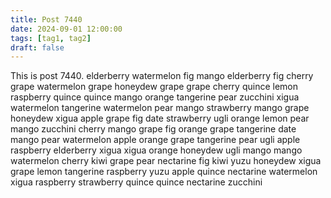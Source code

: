 ```yaml
---
title: Post 7440
date: 2024-09-01 12:00:00
tags: [tag1, tag2]
draft: false
---
```

This is post 7440.
elderberry
watermelon
fig
mango
elderberry
fig
cherry
grape
watermelon
grape
honeydew
grape
grape
cherry
quince
lemon
raspberry
quince
quince
mango
orange
tangerine
pear
zucchini
xigua
watermelon
tangerine
watermelon
pear
mango
strawberry
mango
grape
honeydew
xigua
apple
grape
fig
date
strawberry
ugli
orange
lemon
pear
mango
zucchini
cherry
mango
grape
fig
orange
grape
tangerine
date
mango
pear
watermelon
apple
orange
grape
tangerine
pear
ugli
apple
raspberry
elderberry
xigua
xigua
orange
honeydew
ugli
mango
mango
watermelon
cherry
kiwi
grape
pear
nectarine
fig
kiwi
yuzu
honeydew
xigua
grape
lemon
tangerine
raspberry
yuzu
apple
quince
nectarine
watermelon
xigua
raspberry
strawberry
quince
quince
nectarine
zucchini
